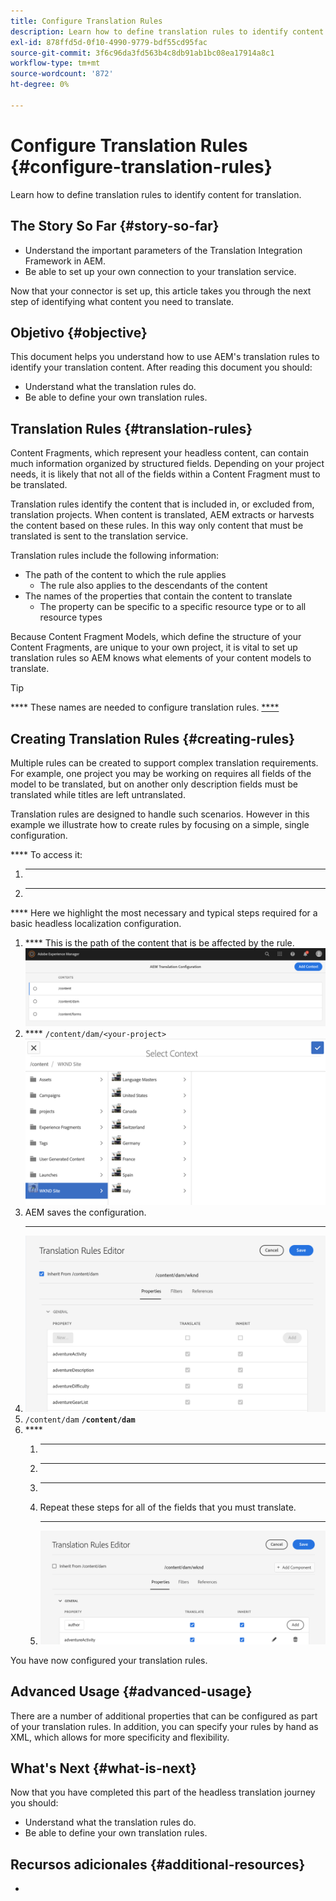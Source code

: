 ```yaml
---
title: Configure Translation Rules
description: Learn how to define translation rules to identify content for translation.
exl-id: 878ffd5d-0f10-4990-9779-bdf55cd95fac
source-git-commit: 3f6c96da3fd563b4c8db91ab1bc08ea17914a8c1
workflow-type: tm+mt
source-wordcount: '872'
ht-degree: 0%

---
```


# Configure Translation Rules {#configure-translation-rules}

Learn how to define translation rules to identify content for translation.

## The Story So Far {#story-so-far}

[](configure-connector.md)

* Understand the important parameters of the Translation Integration Framework in AEM.
* Be able to set up your own connection to your translation service.

Now that your connector is set up, this article takes you through the next step of identifying what content you need to translate.

## Objetivo {#objective}

This document helps you understand how to use AEM&#39;s translation rules to identify your translation content. After reading this document you should:

* Understand what the translation rules do.
* Be able to define your own translation rules.

## Translation Rules {#translation-rules}

Content Fragments, which represent your headless content, can contain much information organized by structured fields. Depending on your project needs, it is likely that not all of the fields within a Content Fragment must to be translated.

Translation rules identify the content that is included in, or excluded from, translation projects. When content is translated, AEM extracts or harvests the content based on these rules. In this way only content that must be translated is sent to the translation service.

Translation rules include the following information:

* The path of the content to which the rule applies
   * The rule also applies to the descendants of the content
* The names of the properties that contain the content to translate
   * The property can be specific to a specific resource type or to all resource types

Because Content Fragment Models, which define the structure of your Content Fragments, are unique to your own project, it is vital to set up translation rules so AEM knows what elements of your content models to translate.

>[!TIP]
>
>**** These names are needed to configure translation rules. [****](getting-started.md#content-modlels)

## Creating Translation Rules {#creating-rules}

Multiple rules can be created to support complex translation requirements. For example, one project you may be working on requires all fields of the model to be translated, but on another only description fields must be translated while titles are left untranslated.

Translation rules are designed to handle such scenarios. However in this example we illustrate how to create rules by focusing on a simple, single configuration.

**** To access it:

1. ********
1. ****

**** Here we highlight the most necessary and typical steps required for a basic headless localization configuration.

1. **** This is the path of the content that is be affected by the rule.
   ![](assets/add-translation-context.png)
1. **** `/content/dam/<your-project>`
   ![](assets/select-context.png)
1. AEM saves the configuration.
1. **** ****
   ![](assets/translation-rules-editor.png)
1. `/content/dam` **`/content/dam`**
1. ****[](getting-started.md#content-models)
   1. ****
   1. ********
   1. ****
   1. Repeat these steps for all of the fields that you must translate.
   1. ****
      ![](assets/add-property.png)

You have now configured your translation rules.

## Advanced Usage {#advanced-usage}

There are a number of additional properties that can be configured as part of your translation rules. In addition, you can specify your rules by hand as XML, which allows for more specificity and flexibility.

[](#additional-resources)

## What&#39;s Next {#what-is-next}

Now that you have completed this part of the headless translation journey you should:

* Understand what the translation rules do.
* Be able to define your own translation rules.

[](translate-content.md)

## Recursos adicionales {#additional-resources}

[](translate-content.md)

* [](/help/sites-cloud/administering/translation/rules.md)
